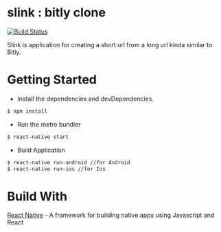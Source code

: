 # slink : bitly clone

[![Build Status](https://travis-ci.org/suardihaidar/App-slink.svg?branch=master)](https://travis-ci.org/suardihaidar/App-slink)

Slink is application for creating a short url from a long url kinda similar to Bitly.

# Getting Started

- Install the dependencies and devDependencies.
```sh
$ npm install
```
- Run the metro bundler
```sh
$ react-native start
```
- Build Application
```sh
$ react-native run-android //for Android
$ react-native run-ios //for Ios
```

# Build With

[React Native](https://facebook.github.io/react-native/) - A framework for building native apps using Javascript and React
